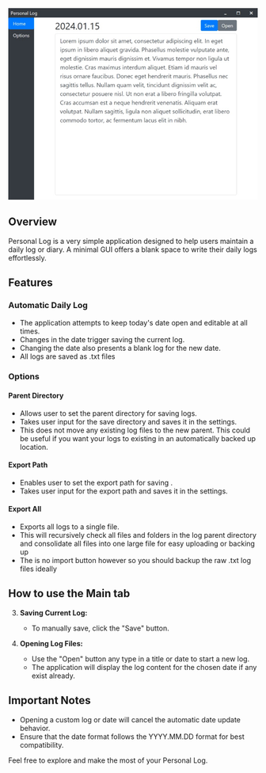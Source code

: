 <div align="center">
    <img alt="personal-log header" src="https://github.com/Chunjee/personal-log/blob/master/assets/header.jpeg?raw=true"/>
</div>

## Overview

Personal Log is a very simple application designed to help users maintain a daily log or diary. A minimal GUI offers a blank space to write their daily logs effortlessly.

## Features

### Automatic Daily Log

- The application attempts to keep today's date open and editable at all times.
- Changes in the date trigger saving the current log.
- Changing the date also presents a blank log for the new date.
- All logs are saved as .txt files

### Options

#### Parent Directory

- Allows user to set the parent directory for saving logs.
- Takes user input for the save directory and saves it in the settings.
- This does not move any existing log files to the new parent. This could be useful if you want your logs to existing in an automatically backed up location.

#### Export Path

- Enables user to set the export path for saving .
- Takes user input for the export path and saves it in the settings.

#### Export All

- Exports all logs to a single file.
- This will recursively check all files and folders in the log parent directory and consolidate all files into one large file for easy uploading or backing up
- The is no import button however so you should backup the raw .txt log files ideally

## How to use the Main tab

3. **Saving Current Log:**
   - To manually save, click the "Save" button.

4. **Opening Log Files:**
   - Use the "Open" button any type in a title or date to start a new log.
   - The application will display the log content for the chosen date if any exist already.

## Important Notes

- Opening a custom log or date will cancel the automatic date update behavior.
- Ensure that the date format follows the YYYY.MM.DD format for best compatibility.

Feel free to explore and make the most of your Personal Log.